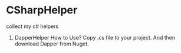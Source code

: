 # CSharpHelper
collect my c# helpers

1. DapperHelper
  How to Use?
  Copy .cs file to your project. And then download Dapper from Nuget.
  
